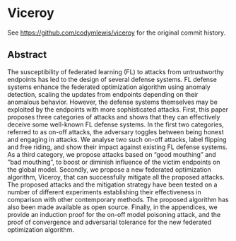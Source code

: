 # Viceroy

See https://github.com/codymlewis/viceroy for the original commit history.

## Abstract

The susceptibility of federated learning (FL) to attacks from untrustworthy endpoints has led to the design of several defense systems. FL defense systems enhance the federated optimization algorithm using anomaly detection, scaling the updates from endpoints depending on their anomalous behavior. However, the defense systems themselves may be exploited by the endpoints with more sophisticated attacks. First, this paper proposes three categories of attacks and shows that they can effectively deceive some well-known FL defense systems. In the first two categories, referred to as on-off attacks, the adversary toggles between being honest and engaging in attacks. We analyse two such on-off attacks, label flipping and free riding, and show their impact against existing FL defense systems. As a third category, we propose attacks based on “good mouthing” and “bad mouthing”, to boost or diminish influence of the victim endpoints on the global model. Secondly, we propose a new federated optimization algorithm, Viceroy, that can successfully mitigate all the proposed attacks. The proposed attacks and the mitigation strategy have been tested on a number of different experiments establishing their effectiveness in comparison with other contemporary methods. The proposed algorithm has also been made available as open source. Finally, in the appendices, we provide an induction proof for the on-off model poisoning attack, and the proof of convergence and adversarial tolerance for the new federated optimization algorithm.
